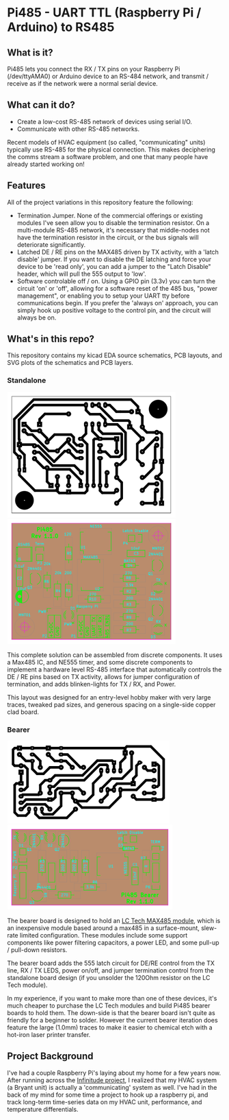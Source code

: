 # Pi485 - UART TTL (Raspberry Pi / Arduino) to RS485
## What is it?
Pi485 lets you connect the RX / TX pins on your Raspberry Pi (/dev/ttyAMA0) or Arduino device to an RS-484 network, 
and transmit / receive as if the network were a normal serial device. 

## What can it do?
* Create a low-cost RS-485 network of devices using serial I/O.
* Communicate with other RS-485 networks.

Recent models of HVAC equipment (so called, "communicating" units) typically use RS-485 for the physical connection.
This makes deciphering the comms stream a software problem, and one that many people have already started working on!

## Features
All of the project variations in this repository feature the following:

* Termination Jumper. None of the commercial offerings or existing modules I've seen allow you to disable the termination resistor. On a 
multi-module RS-485 network, it's necessary that middle-nodes not have the termination resistor in the circuit, or the bus signals will 
deteriorate significantly.
* Latched DE / RE pins on the MAX485 driven by TX activity, with a 'latch disable' jumper. If you want to disable the DE latching and 
force your device to be 'read only', you can add a jumper to the "Latch Disable" header, which will pull the 555 output to 'low'.
* Software controlable off / on. Using a GPIO pin (3.3v) you can turn the circuit 'on' or 'off', allowing for a software reset of the 485
bus, "power management", or enabling you to setup your UART tty before communications begin. If you prefer the 'always on' approach, 
you can simply hook up positive voltage to the control pin, and the circuit will always be on.

## What's in this repo?
This repository contains my kicad EDA source schematics, PCB layouts, and SVG plots of the schematics and PCB layers.

### Standalone
![Copper Layer](standalone/plots/pi485-B.Cu.png) ![Front Layers](standalone/plots/pi485-brd.png)

This complete solution can be assembled from discrete components. It uses a Max485 IC, and NE555 timer, and some discrete components to 
implement a hardware level RS-485 interface that automatically controls the DE / RE pins based on TX activity, allows for jumper 
configuration of termination, and adds blinken-lights for TX / RX, and Power.

This layout was designed for an entry-level hobby maker with very large traces, tweaked pad sizes, and generous spacing on a single-side 
copper clad board.

### Bearer
![Copper Layer](bearer/plots/pi485bearer-B.Cu.png) ![Front Layers](bearer/plots/pi485bearer-brd.png)

The bearer board is designed to hold an [LC Tech MAX485 module](http://www.chinalctech.com/index.php?_m=mod_product&_a=view&p_id=811), which
is an inexpensive module based around a max485 in a surface-mount, slew-rate limited configuration. 
These modules include some support components like power filtering capacitors, a power LED, and some pull-up / pull-down resistors.

The bearer board adds the 555 latch circuit for DE/RE control from the TX line, RX / TX LEDS, power on/off, and 
jumper termination control from the standalone board design (if you unsolder the 120Ohm resistor on the LC Tech module).

In my experience, if you want to make more than one of these devices, it's much cheaper to purchase the LC Tech modules and build Pi485 
bearer boards to hold them. The down-side is that the bearer board isn't quite as friendly for a beginner to solder. However the current
bearer iteration does feature the large (1.0mm) traces to make it easier to chemical etch with a hot-iron laser printer transfer.

## Project Background
I've had a couple Raspberry Pi's laying about my home for a few years now. After running across the 
[Infinitude project](https://github.com/nebulous/infinitude), I realized that my 
HVAC system (a Bryant unit) is actually a 'communicating' system as well. I've had in the back of my mind for some time a project to hook up
a raspberry pi, and track long-term time-series data on my HVAC unit, performance, and temperature differentials.





